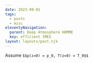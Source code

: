 ```yaml
---
date: 2023-09-01
tags:
  - posts
  - misc
eleventyNavigation:
  parent: Deep Atmosphere HOMME
  key: efficient IMEX
layout: layouts/post.njk
---
```


Assume `$$p(z=0) = p_0, T(z=0) = T_0$$`